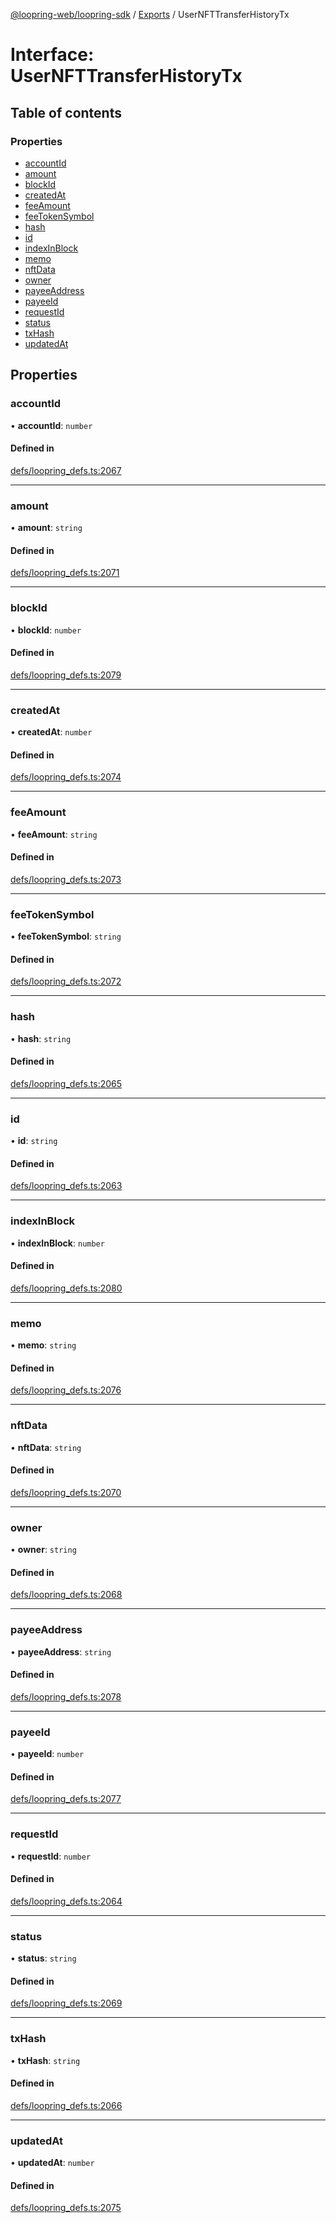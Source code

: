 [@loopring-web/loopring-sdk](../README.md) / [Exports](../modules.md) / UserNFTTransferHistoryTx

# Interface: UserNFTTransferHistoryTx

## Table of contents

### Properties

- [accountId](UserNFTTransferHistoryTx.md#accountid)
- [amount](UserNFTTransferHistoryTx.md#amount)
- [blockId](UserNFTTransferHistoryTx.md#blockid)
- [createdAt](UserNFTTransferHistoryTx.md#createdat)
- [feeAmount](UserNFTTransferHistoryTx.md#feeamount)
- [feeTokenSymbol](UserNFTTransferHistoryTx.md#feetokensymbol)
- [hash](UserNFTTransferHistoryTx.md#hash)
- [id](UserNFTTransferHistoryTx.md#id)
- [indexInBlock](UserNFTTransferHistoryTx.md#indexinblock)
- [memo](UserNFTTransferHistoryTx.md#memo)
- [nftData](UserNFTTransferHistoryTx.md#nftdata)
- [owner](UserNFTTransferHistoryTx.md#owner)
- [payeeAddress](UserNFTTransferHistoryTx.md#payeeaddress)
- [payeeId](UserNFTTransferHistoryTx.md#payeeid)
- [requestId](UserNFTTransferHistoryTx.md#requestid)
- [status](UserNFTTransferHistoryTx.md#status)
- [txHash](UserNFTTransferHistoryTx.md#txhash)
- [updatedAt](UserNFTTransferHistoryTx.md#updatedat)

## Properties

### accountId

• **accountId**: `number`

#### Defined in

[defs/loopring_defs.ts:2067](https://github.com/Loopring/loopring_sdk/blob/cd42b57/src/defs/loopring_defs.ts#L2067)

___

### amount

• **amount**: `string`

#### Defined in

[defs/loopring_defs.ts:2071](https://github.com/Loopring/loopring_sdk/blob/cd42b57/src/defs/loopring_defs.ts#L2071)

___

### blockId

• **blockId**: `number`

#### Defined in

[defs/loopring_defs.ts:2079](https://github.com/Loopring/loopring_sdk/blob/cd42b57/src/defs/loopring_defs.ts#L2079)

___

### createdAt

• **createdAt**: `number`

#### Defined in

[defs/loopring_defs.ts:2074](https://github.com/Loopring/loopring_sdk/blob/cd42b57/src/defs/loopring_defs.ts#L2074)

___

### feeAmount

• **feeAmount**: `string`

#### Defined in

[defs/loopring_defs.ts:2073](https://github.com/Loopring/loopring_sdk/blob/cd42b57/src/defs/loopring_defs.ts#L2073)

___

### feeTokenSymbol

• **feeTokenSymbol**: `string`

#### Defined in

[defs/loopring_defs.ts:2072](https://github.com/Loopring/loopring_sdk/blob/cd42b57/src/defs/loopring_defs.ts#L2072)

___

### hash

• **hash**: `string`

#### Defined in

[defs/loopring_defs.ts:2065](https://github.com/Loopring/loopring_sdk/blob/cd42b57/src/defs/loopring_defs.ts#L2065)

___

### id

• **id**: `string`

#### Defined in

[defs/loopring_defs.ts:2063](https://github.com/Loopring/loopring_sdk/blob/cd42b57/src/defs/loopring_defs.ts#L2063)

___

### indexInBlock

• **indexInBlock**: `number`

#### Defined in

[defs/loopring_defs.ts:2080](https://github.com/Loopring/loopring_sdk/blob/cd42b57/src/defs/loopring_defs.ts#L2080)

___

### memo

• **memo**: `string`

#### Defined in

[defs/loopring_defs.ts:2076](https://github.com/Loopring/loopring_sdk/blob/cd42b57/src/defs/loopring_defs.ts#L2076)

___

### nftData

• **nftData**: `string`

#### Defined in

[defs/loopring_defs.ts:2070](https://github.com/Loopring/loopring_sdk/blob/cd42b57/src/defs/loopring_defs.ts#L2070)

___

### owner

• **owner**: `string`

#### Defined in

[defs/loopring_defs.ts:2068](https://github.com/Loopring/loopring_sdk/blob/cd42b57/src/defs/loopring_defs.ts#L2068)

___

### payeeAddress

• **payeeAddress**: `string`

#### Defined in

[defs/loopring_defs.ts:2078](https://github.com/Loopring/loopring_sdk/blob/cd42b57/src/defs/loopring_defs.ts#L2078)

___

### payeeId

• **payeeId**: `number`

#### Defined in

[defs/loopring_defs.ts:2077](https://github.com/Loopring/loopring_sdk/blob/cd42b57/src/defs/loopring_defs.ts#L2077)

___

### requestId

• **requestId**: `number`

#### Defined in

[defs/loopring_defs.ts:2064](https://github.com/Loopring/loopring_sdk/blob/cd42b57/src/defs/loopring_defs.ts#L2064)

___

### status

• **status**: `string`

#### Defined in

[defs/loopring_defs.ts:2069](https://github.com/Loopring/loopring_sdk/blob/cd42b57/src/defs/loopring_defs.ts#L2069)

___

### txHash

• **txHash**: `string`

#### Defined in

[defs/loopring_defs.ts:2066](https://github.com/Loopring/loopring_sdk/blob/cd42b57/src/defs/loopring_defs.ts#L2066)

___

### updatedAt

• **updatedAt**: `number`

#### Defined in

[defs/loopring_defs.ts:2075](https://github.com/Loopring/loopring_sdk/blob/cd42b57/src/defs/loopring_defs.ts#L2075)

